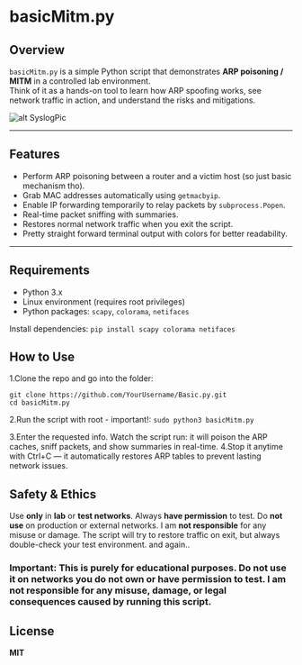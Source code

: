 # basicMitm.py

## Overview
`basicMitm.py` is a simple Python script that demonstrates **ARP poisoning / MITM** in a controlled lab environment.  
Think of it as a hands-on tool to learn how ARP spoofing works, see network traffic in action, and understand the risks and mitigations.  

![alt SyslogPic](screenshotA.png)

---

## Features
- Perform ARP poisoning between a router and a victim host (so just basic mechanism tho).  
- Grab MAC addresses automatically using `getmacbyip`.  
- Enable IP forwarding temporarily to relay packets by ```subprocess.Popen```.  
- Real-time packet sniffing with summaries.  
- Restores normal network traffic when you exit the script.  
- Pretty straight forward terminal output with colors for better readability.  

---

## Requirements
- Python 3.x  
- Linux environment (requires root privileges)  
- Python packages: `scapy`, `colorama`, `netifaces`

Install dependencies:
```pip install scapy colorama netifaces```

## How to Use

1.Clone the repo and go into the folder:
```
git clone https://github.com/YourUsername/Basic.py.git 
cd basicMitm.py
```

2.Run the script with root - important!:
```sudo python3 basicMitm.py```

3.Enter the requested info.
Watch the script run: it will poison the ARP caches, sniff packets, and show summaries in real-time.
4.Stop it anytime with Ctrl+C — it automatically restores ARP tables to prevent lasting network issues.

## Safety & Ethics
Use **only** in **lab** or **test networks**.
Always **have permission** to test.
Do **not use** on production or external networks.
I am **not responsible** for any misuse or damage.
The script will try to restore traffic on exit, but always double-check your test environment.
and again..

### **Important:** This is purely for **educational purposes**. Do not use it on networks you do not own or have permission to test. I am **not responsible** for any misuse, damage, or legal consequences caused by running this script.


## License
**MIT**
